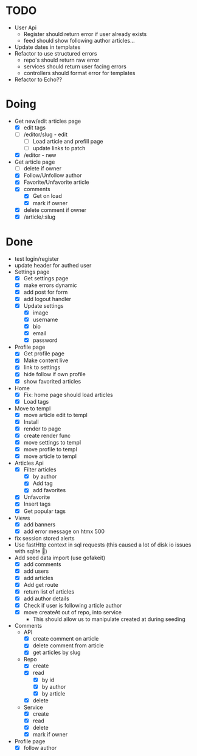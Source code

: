 # TODO

- User Api
  - Register should return error if user already exists
  - feed should show following author articles...
- Update dates in templates
- Refactor to use structured errors
  - repo's should return raw error
  - services should return user facing errors
  - controllers should format error for templates
- Refactor to Echo??

# Doing

- Get new/edit articles page
  - [x] edit tags
  - [ ] /editor/slug - edit
    - [ ] Load article and prefill page
    - [ ] update links to patch
  - [x] /editor - new
- Get article page
  - [ ] delete if owner
  - [x] Follow/Unfollow author
  - [x] Favorite/Unfavorite article
  - [x] comments
    - [x] Get on load
    - [x] mark if owner
  - [x] delete comment if owner
  - [x] /article/:slug

# Done

- test login/register
- update header for authed user
- Settings page
  - [x] Get settings page
  - [x] make errors dynamic
  - [x] add post for form
  - [x] add logout handler
  - [x] Update settings
    - [x] image
    - [x] username
    - [x] bio
    - [x] email
    - [x] password
- Profile page
  - [x] Get profile page
  - [x] Make content live
  - [x] link to settings
  - [x] hide follow if own profile
  - [x] show favorited articles
- Home
  - [x] Fix: home page should load articles
  - [x] Load tags
- Move to templ
  - [x] move article edit to templ
  - [x] Install
  - [x] render to page
  - [x] create render func
  - [x] move settings to templ
  - [x] move profile to templ
  - [x] move article to templ
- Articles Api
  - [x] Filter articles
    - [x] by author
    - [x] Add tag
    - [x] add favorites
  - [x] Unfavorite
  - [x] Insert tags
  - [x] Get popular tags
- Views
  - [x] add banners
  - [x] add error message on htmx 500
- fix session stored alerts
- Use fastHttp context in sql requests (this caused a lot of disk io issues with sqlite 🤷)
- Add seed data import (use gofakeit)
  - [x] add comments
  - [x] add users
  - [x] add articles
  - [x] Add get route
  - [x] return list of articles
  - [x] add author details
  - [x] Check if user is following article author
  - [x] move createAt out of repo, into service
    - This should allow us to manipulate created at during seeding
- Comments
  - API
    - [x] create comment on article
    - [x] delete comment from article
    - [x] get articles by slug
  - Repo
    - [x] create
    - [x] read
      - [x] by id
      - [x] by author
      - [x] by article
    - [x] delete
  - Service
    - [x] create
    - [x] read
    - [x] delete
    - [x] mark if owner
- Profile page
  - [x] follow author
